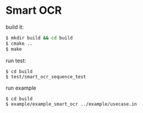 # Smart OCR

build it:

```bash
$ mkdir build && cd build
$ cmake ..
$ make
```

run test:
```
$ cd build
$ test/smart_ocr_sequence_test
```

run example

```
$ cd build
$ example/example_smart_ocr ../example/usecase.in
```

